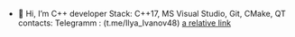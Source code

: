 - 👋 Hi, I’m C++ developer
Stack: C++17, MS Visual Studio, Git, CMake, QT
contacts:
Telegramm : (t.me/Ilya_Ivanov48)
[a relative link](t.me/Ilya_Ivanov48)


